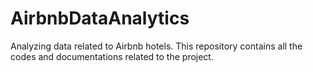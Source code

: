 # AirbnbDataAnalytics
Analyzing data related to Airbnb hotels. This repository contains all the codes and documentations related to the project. 

